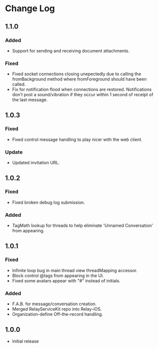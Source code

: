 # Change Log

## 1.1.0
### Added
- Support for sending and receiving document attachments.
### Fixed
- Fixed socket connections closing unepectedly due to calling the fromBackground method where fromForeground should have been called.
- Fix for notification flood when connections are restored.  Notifications don't post a sound/vibration if they occur within 1 second of receipt of the last message.

## 1.0.3
### Fixed
- Fixed control message handling to play nicer with the web client.
### Update
- Updated invitation URL.

## 1.0.2
### Fixed
- Fixed broken debug log submission.
### Added
- TagMath lookup for threads to help eliminate 'Unnamed Conversation' from appearing.

## 1.0.1
### Fixed
- Infinite loop bug in main thread view threadMapping accessor.
- Block control @tags from appearing in the UI.
- Fixed some avatars appear with "#" instead of initials.
### Added
- F.A.B. for message/conversation creation.
- Merged RelayServiceKit repo into Relay-iOS.
- Organization-define Off-the-record handling.

## 1.0.0
- Initial release
